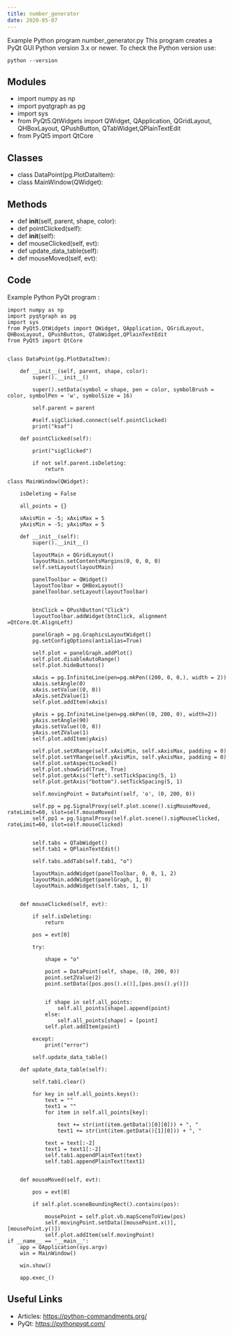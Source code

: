 ```yaml
---
title: number_generator
date: 2020-05-07
---
```

Example Python program number_generator.py
This program creates a PyQt GUI
Python version 3.x or newer.
To check the Python version use:

    python --version

## Modules

* import numpy as np
* import pyqtgraph as pg
* import sys
* from PyQt5.QtWidgets import QWidget, QApplication, QGridLayout, QHBoxLayout, QPushButton, QTabWidget,QPlainTextEdit
* from PyQt5 import QtCore

## Classes

* class DataPoint(pg.PlotDataItem):
* class MainWindow(QWidget):

## Methods

* 	def __init__(self, parent, shape, color):
* 	def pointClicked(self):
* 	def __init__(self):
* 	def mouseClicked(self, evt):
* 	def update_data_table(self):
* 	def mouseMoved(self, evt):

## Code

Example Python PyQt program :

    import numpy as np
    import pyqtgraph as pg
    import sys
    from PyQt5.QtWidgets import QWidget, QApplication, QGridLayout, QHBoxLayout, QPushButton, QTabWidget,QPlainTextEdit
    from PyQt5 import QtCore
    
    
    class DataPoint(pg.PlotDataItem):
    
    	def __init__(self, parent, shape, color):
    		super().__init__()
    
    		super().setData(symbol = shape, pen = color, symbolBrush = color, symbolPen = 'w', symbolSize = 16)
    
    		self.parent = parent
    
    		#self.sigClicked.connect(self.pointClicked)
    		print("ksaf")
    
    	def pointClicked(self):
    
    		print("sigClicked")
    
    		if not self.parent.isDeleting:
    			return
    
    class MainWindow(QWidget):
    
    	isDeleting = False
    
    	all_points = {}
    
    	xAxisMin = -5; xAxisMax = 5
    	yAxisMin = -5; yAxisMax = 5
    
    	def __init__(self):
    		super().__init__()
    
    		layoutMain = QGridLayout()
    		layoutMain.setContentsMargins(0, 0, 0, 0)
    		self.setLayout(layoutMain)
    
    		panelToolbar = QWidget()
    		layoutToolbar = QHBoxLayout()
    		panelToolbar.setLayout(layoutToolbar)
    
    
    		btnClick = QPushButton("Click")
    		layoutToolbar.addWidget(btnClick, alignment =QtCore.Qt.AlignLeft)
    
    		panelGraph = pg.GraphicsLayoutWidget()
    		pg.setConfigOptions(antialias=True)
    
    		self.plot = panelGraph.addPlot()
    		self.plot.disableAutoRange()
    		self.plot.hideButtons()
    
    		xAxis = pg.InfiniteLine(pen=pg.mkPen((200, 0, 0,), width = 2))
    		xAxis.setAngle(0)
    		xAxis.setValue((0, 0))
    		xAxis.setZValue(1)
    		self.plot.addItem(xAxis)
    
    		yAxis = pg.InfiniteLine(pen=pg.mkPen((0, 200, 0), width=2))
    		yAxis.setAngle(90)
    		yAxis.setValue((0, 0))
    		yAxis.setZValue(1)
    		self.plot.addItem(yAxis)
    		
    		self.plot.setXRange(self.xAxisMin, self.xAxisMax, padding = 0)
    		self.plot.setYRange(self.yAxisMin, self.yAxisMax, padding = 0)
    		self.plot.setAspectLocked()
    		self.plot.showGrid(True, True)
    		self.plot.getAxis("left").setTickSpacing(5, 1)
    		self.plot.getAxis("bottom").setTickSpacing(5, 1)
    
    		self.movingPoint = DataPoint(self, 'o', (0, 200, 0))
    
    		self.pp = pg.SignalProxy(self.plot.scene().sigMouseMoved, rateLimit=60, slot=self.mouseMoved)
    		self.pp1 = pg.SignalProxy(self.plot.scene().sigMouseClicked, rateLimit=60, slot=self.mouseClicked)
    		
    
    		self.tabs = QTabWidget()
    		self.tab1 = QPlainTextEdit()
    
    		self.tabs.addTab(self.tab1, "o")
    
    		layoutMain.addWidget(panelToolbar, 0, 0, 1, 2)
    		layoutMain.addWidget(panelGraph, 1, 0)
    		layoutMain.addWidget(self.tabs, 1, 1)
    
    
    	def mouseClicked(self, evt):
    
    		if self.isDeleting:
    			return
    
    		pos = evt[0]
    
    		try:
    			
    			shape = "o"
    
    			point = DataPoint(self, shape, (0, 200, 0))
    			point.setZValue(2)
    			point.setData([pos.pos().x()],[pos.pos().y()])
    			
    
    			if shape in self.all_points:
    				self.all_points[shape].append(point)
    			else:
    				self.all_points[shape] = [point]
    			self.plot.addItem(point)
    			
    		except:
    			print("error")
    
    		self.update_data_table()
    
    	def update_data_table(self):
    
    		self.tab1.clear()
    		
    		for key in self.all_points.keys():
    			text = ""
    			text1 = ""
    			for item in self.all_points[key]:
    				
    				text += str(int(item.getData()[0][0])) + ", "
    				text1 += str(int(item.getData()[1][0])) + ", "
    
    			text = text[:-2]
    			text1 = text1[:-2]
    			self.tab1.appendPlainText(text)
    			self.tab1.appendPlainText(text1)
    
    
    	def mouseMoved(self, evt):
    	
    		pos = evt[0]
    			
    		if self.plot.sceneBoundingRect().contains(pos):
    			
    			mousePoint = self.plot.vb.mapSceneToView(pos)
    			self.movingPoint.setData([mousePoint.x()],[mousePoint.y()])
    			self.plot.addItem(self.movingPoint)
    if __name__ == '__main__':
    	app = QApplication(sys.argv)
    	win = MainWindow()
    
    	win.show()
    
    	app.exec_()

## Useful Links

- Articles: https://python-commandments.org/
- PyQt: https://pythonpyqt.com/
